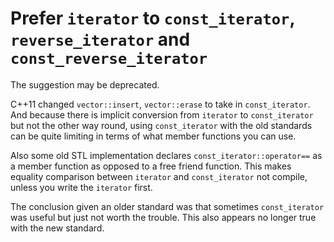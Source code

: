 # Prefer `iterator` to `const_iterator`, `reverse_iterator` and `const_reverse_iterator`

The suggestion may be deprecated.

C++11 changed `vector::insert`, `vector::erase` to take in `const_iterator`.
And because there is implicit conversion from `iterator` to `const_iterator` but not the other way round, using `const_iterator` with the old standards can be quite limiting in terms of what member functions you can use.

Also some old STL implementation declares `const_iterator::operator==` as a member function as opposed to a free friend function. This makes equality comparison between `iterator` and `const_iterator` not compile, unless you write the `iterator` first.

The conclusion given an older standard was that sometimes `const_iterator` was useful but just not worth the trouble. This also appears no longer true with the new standard.

